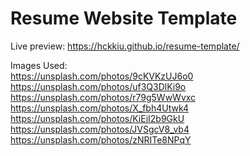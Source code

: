 # Resume Website Template  
  
Live preview: https://hckkiu.github.io/resume-template/  
  
Images Used:  
https://unsplash.com/photos/9cKVKzUJ6o0  
https://unsplash.com/photos/uf3Q3DlKi9o  
https://unsplash.com/photos/r79g5WwWvxc  
https://unsplash.com/photos/X_fbh4Utwk4  
https://unsplash.com/photos/KiEiI2b9GkU  
https://unsplash.com/photos/JVSgcV8_vb4  
https://unsplash.com/photos/zNRITe8NPqY  

